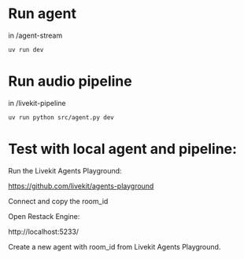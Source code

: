 


# Run agent

in /agent-stream
```bash
uv run dev
```


# Run audio pipeline

in /livekit-pipeline
```bash
uv run python src/agent.py dev
```

# Test with local agent and pipeline:

Run the Livekit Agents Playground:

https://github.com/livekit/agents-playground

Connect and copy the room_id

Open Restack Engine:

http://localhost:5233/

Create a new agent with room_id from Livekit Agents Playground.









